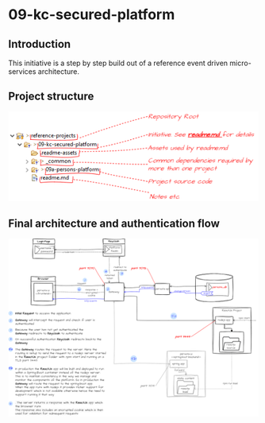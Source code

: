 # 09-kc-secured-platform

## Introduction
This initiative is a step by step build out of a reference event driven micro-services architecture.

## Project structure
![01-folder-structure](./.readme-assets/readme-diagrams-01-folder-structure.png)

## Final architecture and authentication flow
![01-folder-structure](./.readme-assets/readme-diagrams-02-final-architecture.png)